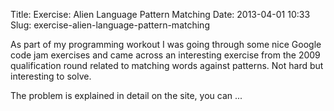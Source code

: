 Title: Exercise: Alien Language Pattern Matching
Date: 2013-04-01 10:33
Slug: exercise-alien-language-pattern-matching

As part of my programming workout I was going through some nice Google
code jam exercises and came across an interesting exercise from the 2009
qualification round related to matching words against patterns. Not hard
but interesting to solve.

</p>
The problem is explained in detail on the site, you can ...

</p>

